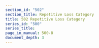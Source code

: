 ```yaml
---
section_id: "502"
section_title: Repetitive Loss Category
title: 502 Repetitive Loss Category
series_id: "500"
series_title: 
page_in_manual: 500-8
document_depth: 3
---
```

